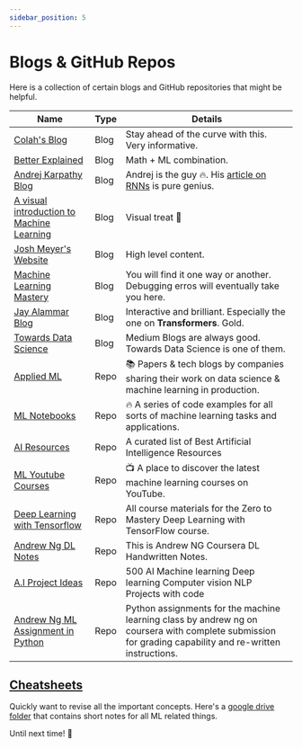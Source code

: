 ```yaml
---
sidebar_position: 5
---
```


# Blogs & GitHub Repos

Here is a collection of certain blogs and GitHub repositories that might be helpful.

| Name | Type | Details |
|--------|-------------------|---------|
| [Colah's Blog](http://colah.github.io/) | Blog | Stay ahead of the curve with this. Very informative. |
| [Better Explained](https://betterexplained.com/articles/category/math/) | Blog | Math + ML combination. |
| [Andrej Karpathy Blog](http://karpathy.github.io/) | Blog | Andrej is the guy 🔥. His [article on RNNs](http://karpathy.github.io/2015/05/21/rnn-effectiveness/) is pure genius. |
| [A visual introduction to Machine Learning](http://www.r2d3.us/) | Blog | Visual treat 🤩 |
| [Josh Meyer's Website](http://jrmeyer.github.io/) | Blog | High level content. |
| [Machine Learning Mastery](https://machinelearningmastery.com/blog/) | Blog | You will find it one way or another. Debugging erros will eventually take you here. |
| [Jay Alammar Blog](https://jalammar.github.io/) | Blog | Interactive and brilliant. Especially the one on **Transformers**. Gold. |
| [Towards Data Science](https://towardsdatascience.com/) | Blog | Medium Blogs are always good. Towards Data Science is one of them. |
| [Applied ML](https://github.com/eugeneyan/applied-ml) | Repo | 📚 Papers & tech blogs by companies sharing their work on data science & machine learning in production.  |
| [ML Notebooks](https://github.com/dair-ai/ML-Notebooks) | Repo | 🔥 A series of code examples for all sorts of machine learning tasks and applications.  |
| [AI Resources](https://github.com/nivu/ai_all_resources) | Repo | A curated list of Best Artificial Intelligence Resources  |
| [ML Youtube Courses](https://github.com/dair-ai/ML-YouTube-Courses) | Repo | 📺 A place to discover the latest machine learning courses on YouTube.  |
| [Deep Learning with Tensorflow](https://github.com/mrdbourke/tensorflow-deep-learning) | Repo | All course materials for the Zero to Mastery Deep Learning with TensorFlow course.  |
| [Andrew Ng DL Notes](https://github.com/ashishpatel26/Andrew-NG-Notes) | Repo | This is Andrew NG Coursera DL Handwritten Notes.  |
| [A.I Project Ideas](https://github.com/ashishpatel26/500-AI-Machine-learning-Deep-learning-Computer-vision-NLP-Projects-with-code) | Repo | 500 AI Machine learning Deep learning Computer vision NLP Projects with code  |
| [Andrew Ng ML Assignment in Python](https://github.com/dibgerge/ml-coursera-python-assignments) | Repo | Python assignments for the machine learning class by andrew ng on coursera with complete submission for grading capability and re-written instructions.  |

## [Cheatsheets](https://drive.google.com/drive/folders/1ohZTJtr1lcDeo-1901_n4Dxiszth4erV?usp=sharing)

Quickly want to revise all the important concepts. Here's a [google drive folder](https://drive.google.com/drive/folders/1ohZTJtr1lcDeo-1901_n4Dxiszth4erV?usp=sharing) that contains short notes for all ML related things. <br />

Until next time! 🚀